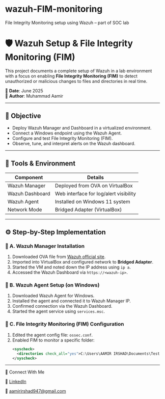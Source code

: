 # wazuh-FIM-monitoring
File Integrity Monitoring setup using Wazuh – part of SOC lab

# 🛡️ Wazuh Setup & File Integrity Monitoring (FIM)

This project documents a complete setup of Wazuh in a lab environment with a focus on enabling **File Integrity Monitoring (FIM)** to detect unauthorized or malicious changes to files and directories in real time.

📅 **Date**: June 2025  
👤 **Author**: Muhammad Aamir  

---

## 🎯 Objective

- Deploy Wazuh Manager and Dashboard in a virtualized environment.
- Connect a Windows endpoint using the Wazuh Agent.
- Configure and test File Integrity Monitoring (FIM).
- Observe, tune, and interpret alerts on the Wazuh dashboard.

---

## 🧰 Tools & Environment

| Component        | Details                                  |
|------------------|-------------------------------------------|
| Wazuh Manager    | Deployed from OVA on VirtualBox           |
| Wazuh Dashboard  | Web interface for log/alert visibility    |
| Wazuh Agent      | Installed on Windows 11 system            |
| Network Mode     | Bridged Adapter (VirtualBox)              |

---

## ⚙️ Step-by-Step Implementation

### 🔸 A. Wazuh Manager Installation
1. Downloaded OVA file from [Wazuh official site](https://wazuh.com/download/).
2. Imported into VirtualBox and configured network to **Bridged Adapter**.
3. Started the VM and noted down the IP address using `ip a`.
4. Accessed the Wazuh Dashboard via `https://<wazuh-ip>`.

### 🔸 B. Wazuh Agent Setup (on Windows)
1. Downloaded Wazuh Agent for Windows.
2. Installed the agent and connected it to Wazuh Manager IP.
3. Confirmed connection via the Wazuh Dashboard.
4. Started the agent service using `services.msc`.

### 🔸 C. File Integrity Monitoring (FIM) Configuration
1. Edited the agent config file: `ossec.conf`.
2. Enabled FIM to monitor a specific folder:
   ```xml
   <syscheck>
     <directories check_all="yes">C:\Users\AAMIR IRSHAD\Documents\Test</directories>
   </syscheck>

------
🔗 Connect With Me

💼 [LinkedIn](https://www.linkedin.com/in/m-aamir947/)

📧 aamirirshad947@gmail.com
